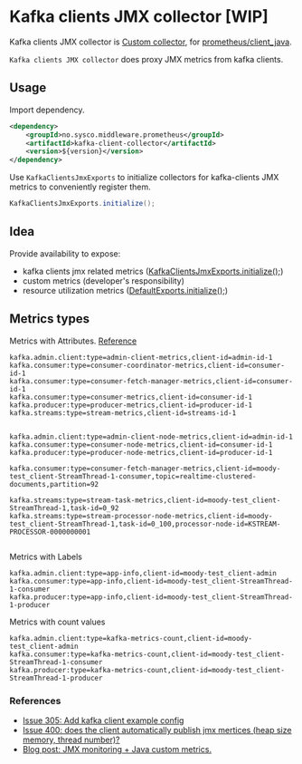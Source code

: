 # Kafka clients JMX collector [WIP]
Kafka clients JMX collector is [Custom collector](https://github.com/prometheus/client_java#custom-collectors), for [prometheus/client_java](https://github.com/prometheus/client_java#custom-collectors).

`Kafka clients JMX collector` does proxy JMX metrics from kafka clients.

## Usage
Import dependency.
```xml
<dependency>
    <groupId>no.sysco.middleware.prometheus</groupId>
    <artifactId>kafka-client-collector</artifactId>
    <version>${version}</version>
</dependency>
```

Use `KafkaClientsJmxExports` to initialize collectors for kafka-clients JMX metrics to conveniently register them.
```java
KafkaClientsJmxExports.initialize();
```

## Idea
Provide availability to expose:
- kafka clients jmx related metrics ([KafkaClientsJmxExports.initialize();](./src/main/java/no/sysco/middleware/prometheus/kafka/KafkaClientsJmxExports.java))
- custom metrics (developer's responsibility)
- resource utilization metrics ([DefaultExports.initialize();](https://github.com/prometheus/client_java/blob/master/simpleclient_hotspot/src/main/java/io/prometheus/client/hotspot/DefaultExports.java))
## Metrics types
Metrics with Attributes. [Reference](https://github.com/prometheus/jmx_exporter/pull/305/commits/92a6eb106e84cd441ba9b6123132395738d6acd6)
```
kafka.admin.client:type=admin-client-metrics,client-id=admin-id-1
kafka.consumer:type=consumer-coordinator-metrics,client-id=consumer-id-1
kafka.consumer:type=consumer-fetch-manager-metrics,client-id=consumer-id-1
kafka.consumer:type=consumer-metrics,client-id=consumer-id-1
kafka.producer:type=producer-metrics,client-id=producer-id-1
kafka.streams:type=stream-metrics,client-id=streams-id-1


kafka.admin.client:type=admin-client-node-metrics,client-id=admin-id-1
kafka.consumer:type=consumer-node-metrics,client-id=consumer-id-1
kafka.producer:type=producer-node-metrics,client-id=producer-id-1

kafka.consumer:type=consumer-fetch-manager-metrics,client-id=moody-test_client-StreamThread-1-consumer,topic=realtime-clustered-documents,partition=92

kafka.streams:type=stream-task-metrics,client-id=moody-test_client-StreamThread-1,task-id=0_92
kafka.streams:type=stream-processor-node-metrics,client-id=moody-test_client-StreamThread-1,task-id=0_100,processor-node-id=KSTREAM-PROCESSOR-0000000001


```

Metrics with Labels
```
kafka.admin.client:type=app-info,client-id=moody-test_client-admin
kafka.consumer:type=app-info,client-id=moody-test_client-StreamThread-1-consumer
kafka.producer:type=app-info,client-id=moody-test_client-StreamThread-1-producer
```

Metrics with count values
```
kafka.admin.client:type=kafka-metrics-count,client-id=moody-test_client-admin
kafka.consumer:type=kafka-metrics-count,client-id=moody-test_client-StreamThread-1-consumer
kafka.producer:type=kafka-metrics-count,client-id=moody-test_client-StreamThread-1-producer
```
### References
- [Issue 305: Add kafka client example config](https://github.com/prometheus/jmx_exporter/pull/305#issuecomment-412851484)
- [Issue 400: does the client automatically publish jmx mertices (heap size memory, thread number)?](https://github.com/prometheus/client_java/issues/400)
- [Blog post: JMX monitoring + Java custom metrics.](https://sysdig.com/blog/jmx-monitoring-custom-metrics/)
